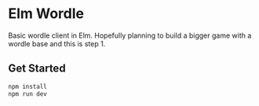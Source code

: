 # Elm Wordle

Basic wordle client in Elm. Hopefully planning to build a bigger game with a wordle base and this is step 1.

## Get Started

```bash
npm install
npm run dev
```
